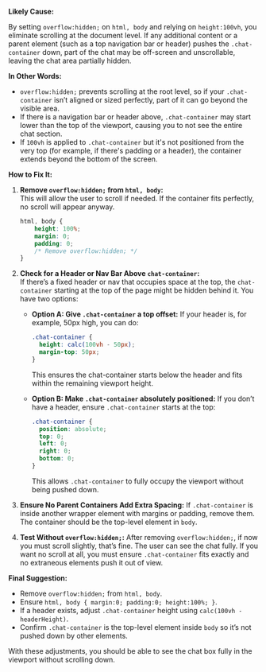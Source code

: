 **Likely Cause:**

By setting `overflow:hidden;` on `html, body` and relying on `height:100vh`, you eliminate scrolling at the document level. If any additional content or a parent element (such as a top navigation bar or header) pushes the `.chat-container` down, part of the chat may be off-screen and unscrollable, leaving the chat area partially hidden.

**In Other Words:**
- `overflow:hidden;` prevents scrolling at the root level, so if your `.chat-container` isn’t aligned or sized perfectly, part of it can go beyond the visible area.
- If there is a navigation bar or header above, `.chat-container` may start lower than the top of the viewport, causing you to not see the entire chat section.
- If `100vh` is applied to `.chat-container` but it's not positioned from the very top (for example, if there's padding or a header), the container extends beyond the bottom of the screen.

**How to Fix It:**

1. **Remove `overflow:hidden;` from `html, body`:**  
   This will allow the user to scroll if needed. If the container fits perfectly, no scroll will appear anyway.
   ```css
   html, body {
       height: 100%;
       margin: 0;
       padding: 0;
       /* Remove overflow:hidden; */
   }
   ```

2. **Check for a Header or Nav Bar Above `chat-container`:**  
   If there’s a fixed header or nav that occupies space at the top, the `chat-container` starting at the top of the page might be hidden behind it. You have two options:

   - **Option A: Give `.chat-container` a top offset:**
     If your header is, for example, 50px high, you can do:
     ```css
     .chat-container {
       height: calc(100vh - 50px);
       margin-top: 50px;
     }
     ```
     This ensures the chat-container starts below the header and fits within the remaining viewport height.

   - **Option B: Make `.chat-container` absolutely positioned:**
     If you don’t have a header, ensure `.chat-container` starts at the top:
     ```css
     .chat-container {
       position: absolute;
       top: 0;
       left: 0;
       right: 0;
       bottom: 0;
     }
     ```
     This allows `.chat-container` to fully occupy the viewport without being pushed down.

3. **Ensure No Parent Containers Add Extra Spacing:**
   If `.chat-container` is inside another wrapper element with margins or padding, remove them. The container should be the top-level element in `body`.

4. **Test Without `overflow:hidden;`:**
   After removing `overflow:hidden;`, if now you must scroll slightly, that’s fine. The user can see the chat fully. If you want no scroll at all, you must ensure `.chat-container` fits exactly and no extraneous elements push it out of view.

**Final Suggestion:**

- Remove `overflow:hidden;` from `html, body`.
- Ensure `html, body { margin:0; padding:0; height:100%; }`.
- If a header exists, adjust `.chat-container` height using `calc(100vh - headerHeight)`.
- Confirm `.chat-container` is the top-level element inside `body` so it’s not pushed down by other elements.

With these adjustments, you should be able to see the chat box fully in the viewport without scrolling down.